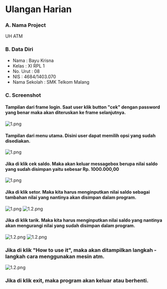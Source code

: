 # Ulangan Harian
### A. Nama Project 
UH ATM

### B. Data Diri
- Nama          : Bayu Krisna
- Kelas         : XI RPL 1
- No. Urut      : 08
- NIS           : 4684/1403.070
- Nama Sekolah  : SMK Telkom Malang

### C. Screenshot
#### Tampilan dari frame login. Saat user klik button "cek" dengan password yang benar maka akan diteruskan ke frame selanjutnya.
![1.png](https://s31.postimg.org/xl0pl7r97/login1.png)

#### Tampilan dari menu utama. Disini user dapat memilih opsi yang sudah disediakan.
![1.png](https://s8.postimg.org/s6swpxi91/menu.png)

#### Jika di klik cek saldo. Maka akan keluar messagebox berupa nilai saldo yang sudah disimpan yaitu sebesar Rp. 1000.000,00
![1.png](https://s15.postimg.org/bnu0e49q3/saldo.png)

#### Jika di klik setor. Maka kita harus menginputkan nilai saldo sebagai tambahan nilai yang nantinya akan disimpan dalam program.
![1.png](https://s23.postimg.org/4t9064ka3/setor1.png)
![1.2.png](https://s3.postimg.org/fxpbcsj8j/setor2.png)

#### Jika di klik tarik. Maka kita harus menginputkan nilai saldo yang nantinya akan mengurangi nilai yang sudah disimpan dalam program.
![1.2.png](https://s17.postimg.org/fciomv0sf/tarik1.png)
![1.2.png](https://s16.postimg.org/czj2r7qit/tarik2.png)

### Jika di klik "How to use it", maka akan ditampilkan langkah - langkah cara menggunakan mesin atm.
![1.2.png](https://s22.postimg.org/71qwfl175/info.png)

### Jika di klik exit, maka program akan keluar atau berhenti.
